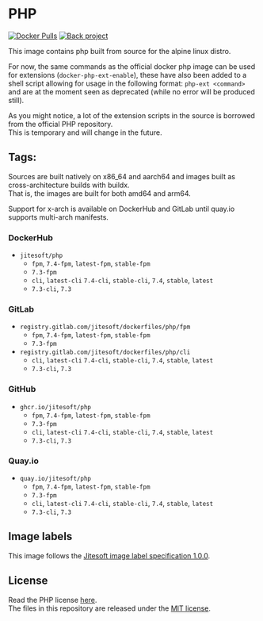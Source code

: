 # PHP

[![Docker Pulls](https://img.shields.io/docker/pulls/jitesoft/php.svg)](https://hub.docker.com/r/jitesoft/php)
[![Back project](https://img.shields.io/badge/Open%20Collective-Tip%20the%20devs!-blue.svg)](https://opencollective.com/jitesoft-open-source)

This image contains php built from source for the alpine linux distro.  

For now, the same commands as the official docker php image can be used for extensions (`docker-php-ext-enable`), these have also been added to
a shell script allowing for usage in the following format: `php-ext <command>` and are at the moment seen as deprecated (while no error will be produced still).

As you might notice, a lot of the extension scripts in the source is borrowed from the official PHP repository.  
This is temporary and will change in the future.

## Tags:

Sources are built natively on x86_64 and aarch64 and images built as cross-architecture builds with buildx.  
That is, the images are built for both amd64 and arm64.  

Support for x-arch is available on DockerHub and GitLab until quay.io supports multi-arch manifests.

### DockerHub

* `jitesoft/php`
    * `fpm`, `7.4-fpm`, `latest-fpm`, `stable-fpm`
    * `7.3-fpm`
    * `cli`, `latest-cli` `7.4-cli`, `stable-cli`, `7.4`, `stable`, `latest`
    * `7.3-cli`, `7.3`

### GitLab

* `registry.gitlab.com/jitesoft/dockerfiles/php/fpm`
    * `fpm`, `7.4-fpm`, `latest-fpm`, `stable-fpm`
    * `7.3-fpm`
* `registry.gitlab.com/jitesoft/dockerfiles/php/cli`
    * `cli`, `latest-cli` `7.4-cli`, `stable-cli`, `7.4`, `stable`, `latest`
    * `7.3-cli`, `7.3`

### GitHub

* `ghcr.io/jitesoft/php`
    * `fpm`, `7.4-fpm`, `latest-fpm`, `stable-fpm`
    * `7.3-fpm`
    * `cli`, `latest-cli` `7.4-cli`, `stable-cli`, `7.4`, `stable`, `latest`
    * `7.3-cli`, `7.3`

### Quay.io

* `quay.io/jitesoft/php`
    * `fpm`, `7.4-fpm`, `latest-fpm`, `stable-fpm`
    * `7.3-fpm`
    * `cli`, `latest-cli` `7.4-cli`, `stable-cli`, `7.4`, `stable`, `latest`
    * `7.3-cli`, `7.3`

## Image labels

This image follows the [Jitesoft image label specification 1.0.0](https://gitlab.com/snippets/1866155).

## License

Read the PHP license [here](https://www.php.net/license/index.php).  
The files in this repository are released under the [MIT license](https://gitlab.com/jitesoft/dockerfiles/php/blob/master/LICENSE).

